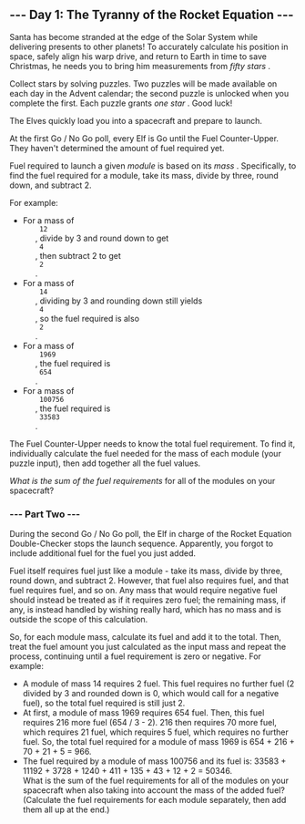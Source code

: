 <article class="day-desc">
 <h2>
  --- Day 1: The Tyranny of the Rocket Equation ---
 </h2>
 <p>
  Santa has become stranded at the edge of the Solar System while delivering presents to other planets! To accurately calculate his position in space, safely align his warp drive, and return to Earth in time to save Christmas, he needs you to bring him
  <span title="If only you had time to grab an astrolabe.">
   measurements
  </span>
  from
  <em class="star">
   fifty stars
  </em>
  .
 </p>
 <p>
  Collect stars by solving puzzles.  Two puzzles will be made available on each day in the Advent calendar; the second puzzle is unlocked when you complete the first.  Each puzzle grants
  <em class="star">
   one star
  </em>
  . Good luck!
 </p>
 <p>
  The Elves quickly load you into a spacecraft and prepare to launch.
 </p>
 <p>
  At the first Go / No Go poll, every Elf is Go until the Fuel Counter-Upper.  They haven't determined the amount of fuel required yet.
 </p>
 <p>
  Fuel required to launch a given
  <em>
   module
  </em>
  is based on its
  <em>
   mass
  </em>
  .  Specifically, to find the fuel required for a module, take its mass, divide by three, round down, and subtract 2.
 </p>
 <p>
  For example:
 </p>
 <ul>
  <li>
   For a mass of
   <code>
    12
   </code>
   , divide by 3 and round down to get
   <code>
    4
   </code>
   , then subtract 2 to get
   <code>
    2
   </code>
   .
  </li>
  <li>
   For a mass of
   <code>
    14
   </code>
   , dividing by 3 and rounding down still yields
   <code>
    4
   </code>
   , so the fuel required is also
   <code>
    2
   </code>
   .
  </li>
  <li>
   For a mass of
   <code>
    1969
   </code>
   , the fuel required is
   <code>
    654
   </code>
   .
  </li>
  <li>
   For a mass of
   <code>
    100756
   </code>
   , the fuel required is
   <code>
    33583
   </code>
   .
  </li>
 </ul>
 <p>
  The Fuel Counter-Upper needs to know the total fuel requirement.  To find it, individually calculate the fuel needed for the mass of each module (your puzzle input), then add together all the fuel values.
 </p>
 <p>
  <em>
   What is the sum of the fuel requirements
  </em>
  for all of the modules on your spacecraft?
 </p>
</article>

### --- Part Two ---

During the second Go / No Go poll, the Elf in charge of the Rocket Equation Double-Checker stops the launch sequence. Apparently, you forgot to include additional fuel for the fuel you just added.

Fuel itself requires fuel just like a module - take its mass, divide by three, round down, and subtract 2. However, that fuel also requires fuel, and that fuel requires fuel, and so on. Any mass that would require negative fuel should instead be treated as if it requires zero fuel; the remaining mass, if any, is instead handled by wishing really hard, which has no mass and is outside the scope of this calculation.

So, for each module mass, calculate its fuel and add it to the total. Then, treat the fuel amount you just calculated as the input mass and repeat the process, continuing until a fuel requirement is zero or negative. For example:

- A module of mass 14 requires 2 fuel. This fuel requires no further fuel (2 divided by 3 and rounded down is 0, which would call for a negative fuel), so the total fuel required is still just 2.
- At first, a module of mass 1969 requires 654 fuel. Then, this fuel requires 216 more fuel (654 / 3 - 2). 216 then requires 70 more fuel, which requires 21 fuel, which requires 5 fuel, which requires no further fuel. So, the total fuel required for a module of mass 1969 is 654 + 216 + 70 + 21 + 5 = 966.
- The fuel required by a module of mass 100756 and its fuel is: 33583 + 11192 + 3728 + 1240 + 411 + 135 + 43 + 12 + 2 = 50346.
  <br>
  What is the sum of the fuel requirements for all of the modules on your spacecraft when also taking into account the mass of the added fuel? (Calculate the fuel requirements for each module separately, then add them all up at the end.)
